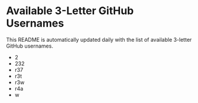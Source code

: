 # Available 3-Letter GitHub Usernames

This README is automatically updated daily with the list of available 3-letter GitHub usernames.

- 2
- 232
- r37
- r3t
- r3w
- r4a
- w
